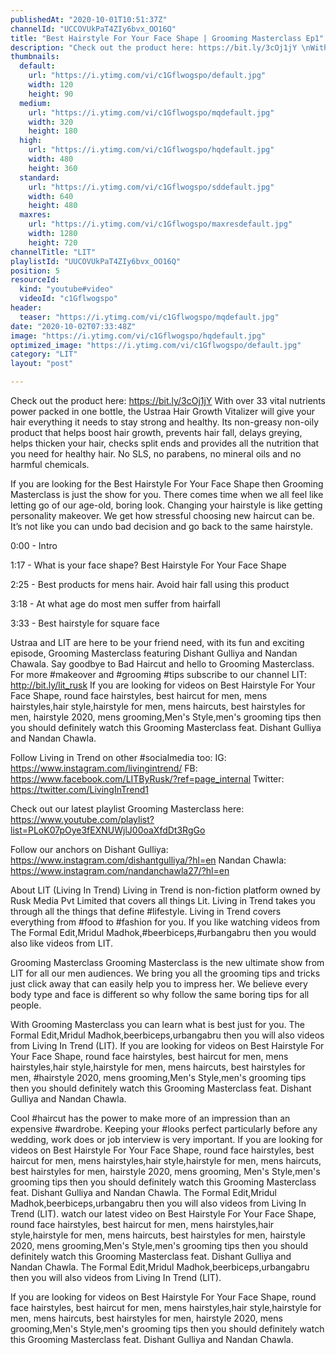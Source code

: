 ```yaml
---
publishedAt: "2020-10-01T10:51:37Z"
channelId: "UCCOVUkPaT4ZIy6bvx_OO16Q"
title: "Best Hairstyle For Your Face Shape | Grooming Masterclass Ep1"
description: "Check out the product here: https://bit.ly/3cOj1jY \nWith over 33 vital nutrients power packed in one bottle, the Ustraa Hair Growth Vitalizer will give your hair everything it needs to stay strong and healthy.\nIts  non-greasy non-oily product that helps boost hair growth, prevents hair fall, delays greying, helps thicken your hair, checks split ends and provides all the nutrition that you need for healthy hair. \nNo SLS, no parabens, no mineral oils and no harmful chemicals.\n\nIf you are looking for the Best Hairstyle For Your Face Shape then Grooming Masterclass is just the show for you. There comes  time when we all feel like letting go of our age-old, boring look. Changing your hairstyle is like getting  personality makeover.  We get how stressful choosing new haircut can be. It’s not like you can undo  bad decision and go back to the same hairstyle. \n\n0:00 - Intro\n\n1:17 - What is your face shape? Best Hairstyle For Your Face Shape\n\n2:25 - Best products for mens hair. Avoid hair fall using this product\n\n3:18 - At what age do most men suffer from hairfall \n\n3:33 - Best hairstyle for square face\n\nUstraa and LIT are here to be your friend need, with its fun and exciting episode, Grooming Masterclass featuring Dishant Gulliya and Nandan Chawala. Say goodbye to Bad Haircut and hello to Grooming Masterclass. For more #makeover and #grooming #tips subscribe to our channel LIT: http://bit.ly/lit_rusk\nIf you are looking for videos on Best Hairstyle For Your Face Shape, round face hairstyles, best haircut for men, mens hairstyles,hair style,hairstyle for men, mens haircuts, best hairstyles for men,  hairstyle 2020, mens grooming,Men's Style,men's grooming tips then you should definitely watch this Grooming Masterclass feat. Dishant Gulliya and Nandan Chawla.\n\nFollow Living in Trend on other #socialmedia too:\nIG: https://www.instagram.com/livingintrend/\nFB: https://www.facebook.com/LITByRusk/?ref=page_internal \nTwitter: https://twitter.com/LivingInTrend1\n\nCheck out our latest playlist Grooming Masterclass here: https://www.youtube.com/playlist?list=PLoK07pOye3fEXNUWjlJ00oaXfdDt3RgGo\n\nFollow our anchors on\nDishant Gulliya: https://www.instagram.com/dishantgulliya/?hl=en\nNandan Chawla: https://www.instagram.com/nandanchawla27/?hl=en\n\nAbout LIT (Living In Trend)\nLiving in Trend is  non-fiction platform owned by Rusk Media Pvt Limited that covers all things Lit. Living in Trend takes you through all the things that define  #lifestyle. Living in Trend covers everything from #food to #fashion for you. If you like watching videos from The Formal Edit,Mridul Madhok,#beerbiceps,#urbangabru then you would also like videos from LIT. \n\nGrooming Masterclass\nGrooming Masterclass is the new ultimate show from LIT for all our men audiences. We bring you all the grooming tips and tricks just  click away that can easily help you to impress her. We believe every body type and face is different so why follow the same boring tips for all people. \n\nWith Grooming Masterclass you can learn what is best just for you. The Formal Edit,Mridul Madhok,beerbiceps,urbangabru then you will also videos from Living In Trend (LIT). If you are looking for videos on Best Hairstyle For Your Face Shape, round face hairstyles, best haircut for men, mens hairstyles,hair style,hairstyle for men, mens haircuts, best hairstyles for men,  #hairstyle 2020, mens grooming,Men's Style,men's grooming tips then you should definitely watch this Grooming Masterclass feat. Dishant Gulliya and Nandan Chawla. \n\nCool #haircut has the power to make more of an impression than an expensive #wardrobe. Keeping your #looks perfect particularly before any wedding, work does or job interview is very important. If you are looking for videos on Best Hairstyle For Your Face Shape, round face hairstyles, best haircut for men, mens hairstyles,hair style,hairstyle for men, mens haircuts, best hairstyles for men,  hairstyle 2020, mens grooming, Men's Style,men's grooming tips then you should definitely watch this Grooming Masterclass feat. Dishant Gulliya and Nandan Chawla. The Formal Edit,Mridul Madhok,beerbiceps,urbangabru then you will also videos from Living In Trend (LIT).\n watch our latest video on Best Hairstyle For Your Face Shape, round face hairstyles, best haircut for men, mens hairstyles,hair style,hairstyle for men, mens haircuts, best hairstyles for men,  hairstyle 2020, mens grooming,Men's Style,men's grooming tips then you should definitely watch this Grooming Masterclass feat. Dishant Gulliya and Nandan Chawla. The Formal Edit,Mridul Madhok,beerbiceps,urbangabru then you will also videos from Living In Trend (LIT).\n\nIf you are looking for videos on Best Hairstyle For Your Face Shape, round face hairstyles, best haircut for men, mens hairstyles,hair style,hairstyle for men, mens haircuts, best hairstyles for men,  hairstyle 2020, mens grooming,Men's Style,men's grooming tips then you should definitely watch this Grooming Masterclass feat. Dishant Gulliya and Nandan Chawla."
thumbnails:
  default:
    url: "https://i.ytimg.com/vi/c1Gflwogspo/default.jpg"
    width: 120
    height: 90
  medium:
    url: "https://i.ytimg.com/vi/c1Gflwogspo/mqdefault.jpg"
    width: 320
    height: 180
  high:
    url: "https://i.ytimg.com/vi/c1Gflwogspo/hqdefault.jpg"
    width: 480
    height: 360
  standard:
    url: "https://i.ytimg.com/vi/c1Gflwogspo/sddefault.jpg"
    width: 640
    height: 480
  maxres:
    url: "https://i.ytimg.com/vi/c1Gflwogspo/maxresdefault.jpg"
    width: 1280
    height: 720
channelTitle: "LIT"
playlistId: "UUCOVUkPaT4ZIy6bvx_OO16Q"
position: 5
resourceId:
  kind: "youtube#video"
  videoId: "c1Gflwogspo"
header:
  teaser: "https://i.ytimg.com/vi/c1Gflwogspo/mqdefault.jpg"
date: "2020-10-02T07:33:48Z"
image: "https://i.ytimg.com/vi/c1Gflwogspo/hqdefault.jpg"
optimized_image: "https://i.ytimg.com/vi/c1Gflwogspo/default.jpg"
category: "LIT"
layout: "post"

---
```

Check out the product here: https://bit.ly/3cOj1jY 
With over 33 vital nutrients power packed in one bottle, the Ustraa Hair Growth Vitalizer will give your hair everything it needs to stay strong and healthy.
Its  non-greasy non-oily product that helps boost hair growth, prevents hair fall, delays greying, helps thicken your hair, checks split ends and provides all the nutrition that you need for healthy hair. 
No SLS, no parabens, no mineral oils and no harmful chemicals.

If you are looking for the Best Hairstyle For Your Face Shape then Grooming Masterclass is just the show for you. There comes  time when we all feel like letting go of our age-old, boring look. Changing your hairstyle is like getting  personality makeover.  We get how stressful choosing new haircut can be. It’s not like you can undo  bad decision and go back to the same hairstyle. 

0:00 - Intro

1:17 - What is your face shape? Best Hairstyle For Your Face Shape

2:25 - Best products for mens hair. Avoid hair fall using this product

3:18 - At what age do most men suffer from hairfall 

3:33 - Best hairstyle for square face

Ustraa and LIT are here to be your friend need, with its fun and exciting episode, Grooming Masterclass featuring Dishant Gulliya and Nandan Chawala. Say goodbye to Bad Haircut and hello to Grooming Masterclass. For more #makeover and #grooming #tips subscribe to our channel LIT: http://bit.ly/lit_rusk
If you are looking for videos on Best Hairstyle For Your Face Shape, round face hairstyles, best haircut for men, mens hairstyles,hair style,hairstyle for men, mens haircuts, best hairstyles for men,  hairstyle 2020, mens grooming,Men's Style,men's grooming tips then you should definitely watch this Grooming Masterclass feat. Dishant Gulliya and Nandan Chawla.

Follow Living in Trend on other #socialmedia too:
IG: https://www.instagram.com/livingintrend/
FB: https://www.facebook.com/LITByRusk/?ref=page_internal 
Twitter: https://twitter.com/LivingInTrend1

Check out our latest playlist Grooming Masterclass here: https://www.youtube.com/playlist?list=PLoK07pOye3fEXNUWjlJ00oaXfdDt3RgGo

Follow our anchors on
Dishant Gulliya: https://www.instagram.com/dishantgulliya/?hl=en
Nandan Chawla: https://www.instagram.com/nandanchawla27/?hl=en

About LIT (Living In Trend)
Living in Trend is  non-fiction platform owned by Rusk Media Pvt Limited that covers all things Lit. Living in Trend takes you through all the things that define  #lifestyle. Living in Trend covers everything from #food to #fashion for you. If you like watching videos from The Formal Edit,Mridul Madhok,#beerbiceps,#urbangabru then you would also like videos from LIT. 

Grooming Masterclass
Grooming Masterclass is the new ultimate show from LIT for all our men audiences. We bring you all the grooming tips and tricks just  click away that can easily help you to impress her. We believe every body type and face is different so why follow the same boring tips for all people. 

With Grooming Masterclass you can learn what is best just for you. The Formal Edit,Mridul Madhok,beerbiceps,urbangabru then you will also videos from Living In Trend (LIT). If you are looking for videos on Best Hairstyle For Your Face Shape, round face hairstyles, best haircut for men, mens hairstyles,hair style,hairstyle for men, mens haircuts, best hairstyles for men,  #hairstyle 2020, mens grooming,Men's Style,men's grooming tips then you should definitely watch this Grooming Masterclass feat. Dishant Gulliya and Nandan Chawla. 

Cool #haircut has the power to make more of an impression than an expensive #wardrobe. Keeping your #looks perfect particularly before any wedding, work does or job interview is very important. If you are looking for videos on Best Hairstyle For Your Face Shape, round face hairstyles, best haircut for men, mens hairstyles,hair style,hairstyle for men, mens haircuts, best hairstyles for men,  hairstyle 2020, mens grooming, Men's Style,men's grooming tips then you should definitely watch this Grooming Masterclass feat. Dishant Gulliya and Nandan Chawla. The Formal Edit,Mridul Madhok,beerbiceps,urbangabru then you will also videos from Living In Trend (LIT).
 watch our latest video on Best Hairstyle For Your Face Shape, round face hairstyles, best haircut for men, mens hairstyles,hair style,hairstyle for men, mens haircuts, best hairstyles for men,  hairstyle 2020, mens grooming,Men's Style,men's grooming tips then you should definitely watch this Grooming Masterclass feat. Dishant Gulliya and Nandan Chawla. The Formal Edit,Mridul Madhok,beerbiceps,urbangabru then you will also videos from Living In Trend (LIT).

If you are looking for videos on Best Hairstyle For Your Face Shape, round face hairstyles, best haircut for men, mens hairstyles,hair style,hairstyle for men, mens haircuts, best hairstyles for men,  hairstyle 2020, mens grooming,Men's Style,men's grooming tips then you should definitely watch this Grooming Masterclass feat. Dishant Gulliya and Nandan Chawla.